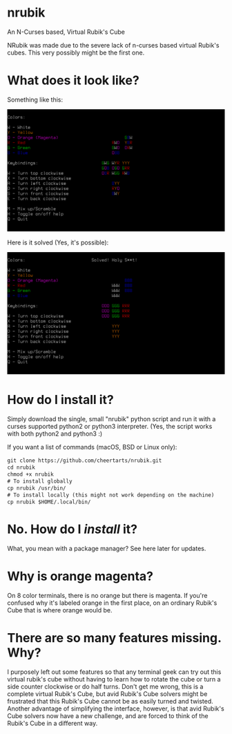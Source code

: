 # nrubik
An N-Curses based, Virtual Rubik's Cube

NRubik was made due to the severe lack of n-curses based virtual Rubik's cubes. This very possibly might be the first one. 

# What does it look like?

Something like this:

![Screenshot](/nrubik-screenshot.png?raw=true)

Here is it solved (Yes, it's possible):

![Screenshot](/nrubik-screenshot-solved.png?raw=true)

# How do I install it?

Simply download the single, small "nrubik" python script and run it with a curses supported python2 or python3 interpreter. (Yes, the script works with both python2 and python3 :)

If you want a list of commands (macOS, BSD or Linux only):

    git clone https://github.com/cheertarts/nrubik.git
    cd nrubik
    chmod +x nrubik
    # To install globally
    cp nrubik /usr/bin/
    # To install locally (this might not work depending on the machine)
    cp nrubik $HOME/.local/bin/

# No. How do I _install_ it?

What, you mean with a package manager? See here later for updates.

# Why is orange magenta?

On 8 color terminals, there is no orange but there is magenta. If you're confused why it's labeled orange in the first place, on an ordinary Rubik's Cube that is where orange would be.

# There are so many features missing. Why?

I purposely left out some features so that any terminal geek can try out this virtual rubik's cube without having to learn how to rotate the cube or turn a side counter clockwise or do half turns. Don't get me wrong, this is a complete virtual Rubik's Cube, but avid Rubik's Cube solvers might be frustrated that this Rubik's Cube cannot be as easily turned and twisted. Another advantage of simplifying the interface, however, is that avid Rubik's Cube solvers now have a new challenge, and are forced to think of the Rubik's Cube in a different way.
